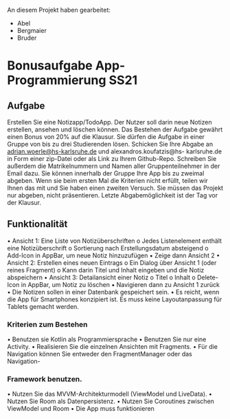 An diesem Projekt haben gearbeitet:
- Abel
- Bergmaier
- Bruder


# Bonusaufgabe App-Programmierung SS21

## Aufgabe
Erstellen Sie eine Notizapp/TodoApp.
Der Nutzer soll darin neue Notizen erstellen, ansehen und löschen können.
Das Bestehen der Aufgabe gewährt einen Bonus von 20% auf die Klausur.
Sie dürfen die Aufgabe in einer Gruppe von bis zu drei Studierenden lösen.
Schicken Sie Ihre Abgabe an adrian.woerle@hs-karlsruhe.de und alexandros.koufatzis@hs-
karlsruhe.de in Form einer zip-Datei oder als Link zu Ihrem Github-Repo.
Schreiben Sie außerdem die Matrikelnummern und Namen aller Gruppenteilnehmer in der Email dazu.
Sie können innerhalb der Gruppe Ihre App bis zu zweimal abgeben. Wenn sie beim ersten Mal die
Kriterien nicht erfüllt, teilen wir Ihnen das mit und Sie haben einen zweiten Versuch.
Sie müssen das Projekt nur abgeben, nicht präsentieren.
Letzte Abgabemöglichkeit ist der Tag vor der Klausur.

## Funktionalität
•  Ansicht 1: Eine Liste von Notizüberschriften
o  Jedes Listenelement enthält eine Notizüberschrift
o  Sortierung nach Erstellungsdatum absteigend
o  Add-Icon in AppBar, um neue Notiz hinzuzufügen
▪  Zeige dann Ansicht 2
•  Ansicht 2: Erstellen eines neuen Eintrags
o  Ein Dialog über Ansicht 1 (oder reines Fragment)
o  Kann darin Titel und Inhalt eingeben und die Notiz abspeichern
•  Ansicht 3: Detailansicht einer Notiz
o  Titel
o  Inhalt
o  Delete-Icon in AppBar, um Notiz zu löschen
▪  Navigieren dann zu Ansicht 1 zurück
•  Die Notizen sollen in einer Datenbank gespeichert sein.
•  Es reicht, wenn die App für Smartphones konzipiert ist. Es muss keine Layoutanpassung für
Tablets gemacht werden.

### Kriterien zum Bestehen
•  Benutzen sie Kotlin als Programmiersprache
•  Benutzen Sie nur eine Activity.
•  Realisieren Sie die einzelnen Ansichten mit Fragments.
•  Für die Navigation können Sie entweder den FragmentManager oder das Navigation-
### Framework benutzen.
•  Nutzen Sie das MVVM-Architekturmodell (ViewModel und LiveData).
•  Nutzen Sie Room als Datenpersistenz.
•  Nutzen Sie Coroutines zwischen ViewModel und Room
•  Die App muss funktionieren
